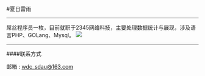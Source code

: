 #夏日雷雨

----------

屌丝程序员一枚，目前就职于2345网络科技，主要处理数据统计与展现，涉及语言PHP、GOLang、Mysql。
![](http://i.imgur.com/Upxpk2k.jpg)

----------

####联系方式

邮箱	: wdc_sdau@163.com